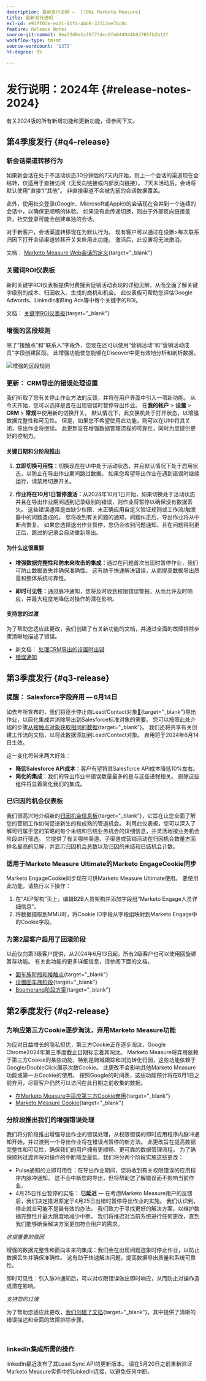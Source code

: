 ```yaml
---
description: 最新发行说明 —  [!DNL Marketo Measure]
title: 最新发行说明
exl-id: e93ff03e-ea21-41f4-abb8-32313ee74c0c
feature: Release Notes
source-git-commit: 9ea72d0e1cf0f754cc8fe844944b93705fb2b12f
workflow-type: tm+mt
source-wordcount: '1375'
ht-degree: 0%

---
```


# 发行说明：2024年 {#release-notes-2024}

有关2024版的所有新增功能和更新功能，请参阅下文。

## 第4季度发行 {#q4-release}

### 新会话渠道转移行为

如果新会话在处于不活动状态30分钟后的7天内开始，则上一个会话的渠道现在会结转，仅适用于直接访问（无反向链接或内部反向链接）。 7天未活动后，会话将默认使用“直接”/“其他”。 非直接渠道不会被先前的会话数据覆盖。

此外，使用社交登录(Google、Microsoft或Apple)的会话现在合并到一个连续的会话中，以确保更顺畅的体验。 如果没有此传递切换，则由于外部反向链接差异，社交登录可能会创建单独的会话。

对于新客户，会话渠道转移现在为默认行为。 现有客户可以通过在设置>每次联系归因下打开会话渠道转移开关来启用此功能。 激活后，此设置将无法撤消。

文档： [Marketo Measure Web会话的定义](https://experienceleague.adobe.com/zh-hans/docs/marketo-measure/using/marketo-measure-tracking/setting-up-tracking/definition-of-marketo-measure-web-sessions){target="_blank"}

### 关键词ROI仪表板

新的关键字ROI仪表板提供付费搜索促销活动表现的详细见解，从而全面了解关键字级别的成本、归因收入、生成的商机和机会。 此仪表板可帮助您评估Google Adwords、LinkedIn和Bing Ads等中每个关键字的ROI。

文档： [关键字ROI仪表板](https://experienceleague.adobe.com/zh-hans/docs/marketo-measure/using/marketo-measure-discover-ui/dashboards/keyword-roi-dashboard){target="_blank"}

### 增强的区段规则

除了“接触点”和“联系人”字段外，您现在还可以使用“营销活动”和“营销活动成员”字段创建区段。 此增强功能使您能够在Discover中更有效地分析和剖析数据。

![增强的区段规则](assets/mm-q4-release-1.png)

### 更新： CRM导出的错误处理设置

我们听取了您有关停止作业方法的反馈，并将在用户界面中引入一项新功能。 从今天开始，您可以选择是否在出现错误时暂停导出作业。 在&#x200B;**我的帐户** > **设置** > **CRM** > **常规**&#x200B;中使用新的切换开关。 默认情况下，此交换机处于打开状态，以增强数据完整性和可见性。 但是，如果您不希望使用此功能，则可以在UI中将其关闭，导出作业将继续。 此更新旨在增强数据管理流程的可靠性，同时为您提供更好的控制力。

#### 关键日期和分阶段推出

1. **立即切换可用性：**&#x200B;切换现在在UI中处于活动状态，并且默认情况下处于启用状态，以防止在导出作业期间跳过数据。 如果您希望导出作业在遇到错误时继续运行，请禁用切换开关。

1. **作业将在10月1日暂停激活：**&#x200B;从2024年10月1日开始，如果切换处于活动状态并且在导出作业期间遇到记录级别的错误，则作业将暂停以确保没有数据丢失。 这些错误通常是由缺少权限、未正确应用自定义验证规则或工作流/触发器中的问题造成的。 您将收到有关问题的通知，问题纠正后，导出作业将从中断点恢复。 如果您选择退出作业暂停，您仍会收到问题通知，且在问题得到更正后，跳过的记录会自动重新导出。

#### 为什么这很重要

* **增强数据完整性和防未来攻击的集成：**&#x200B;通过在问题首次出现时暂停作业，我们可防止数据丢失并确保准确性。 这有助于快速解决错误，从而提高数据导出质量和整体系统可靠性。

* **即时可见性：**&#x200B;通过脉冲通知，您将及时收到权限错误警报，从而允许及时响应，并最大程度地降低对操作的潜在影响。

#### 支持您的过渡

为了帮助您适应此更改，我们创建了有关新功能的文档，并通过全面的故障排除步骤清晰地描述了错误。

* 新文档： [处理CRM导出的设置时出错](/help/configuration-and-setup/marketo-measure-and-salesforce/crm-error-handling.md)
* [错误通知](/help/configuration-and-setup/getting-started-with-marketo-measure/error-notifications.md)

## 第3季度发行 {#q3-release}

<p>

### 提醒： Salesforce字段弃用 — 6月14日

如去年所宣布的，我们将逐步停止向Lead/Contact对象[&#128279;](https://nation.marketo.com/t5/employee-blogs/marketo-measure-salesforce-lead-and-contact-field-deprecation-06/ba-p/350179){target="_blank"}导出作业，以简化集成并消除导出到Salesforce标准对象的需要。 您可以按照此处介绍的步骤[从接触点对象获取相同的数据](/help/release-notes/previous-releases/2023.md#deprecations){target="_blank"}。 我们还将共享有关创建工作流的文档，以将此数据添加到Lead/Contact对象。 弃用将于2024年6月14日生效。

这一变化将带来两大好处：

* **降低Salesforce API成本**：客户有望将其Salesforce API成本降低10%左右。
* **简化的集成**：我们的导出作业中错误数量最多的是与这些进程相关。 删除这些组件将显着简化我们的集成。

### 已归因的机会仪表板

我们很高兴地介绍新的[归因机会信息板](/help/marketo-measure-discover-ui/dashboards/attributed-opportunity-dashboard.md){target="_blank"}，它旨在让您全面了解您的营销工作如何促进新生的和成熟的管道机会。 利用此仪表板，您可以深入了解可归属于您的策略的每个未结和已结业务机会的详细信息，并灵活地按业务机会阶段进行筛选。 它提供了有关哪些渠道、子渠道或营销活动在归因机会数量方面排名最高的见解，并显示归因机会总数以及归因的未结和已结机会计数。

### 适用于Marketo Measure Ultimate的Marketo EngageCookie同步

Marketo EngageCookie同步现在可供Marketo Measure Ultimate使用。 要使用此功能，请执行以下操作：

1. 在“AEP架构”页上，编辑B2B人员架构并添加字段组“Marketo Engage人员详细信息”。
1. 将数据摄取到MMU时，将Cookie ID字段从字段组映射到Marketo Engage中的Cookie字段。

### 为第2层客户启用了回滚阶段

以前仅向第3级客户提供，从2024年6月13日起，所有2级客户也可以使用回旋镖暂存功能。 有关此功能的更多详细信息，请参阅下面的文档。

* [回车族阶段和接触点](/help/advanced-marketo-measure-features/boomerang/boomerang-stages-and-touchpoints.md){target="_blank"}
* [设置回车族阶段](/help/advanced-marketo-measure-features/boomerang/setting-up-boomerang-stages.md){target="_blank"}
* [Boomerang阶段方案](/help/advanced-marketo-measure-features/boomerang/boomerang-stage-scenarios.md){target="_blank"}

<p>

## 第2季度发行 {#q2-release}

<p>

### 为响应第三方Cookie逐步淘汰，弃用Marketo Measure功能

为应对日益增长的隐私担忧，第三方Cookie正在逐步淘汰，Google Chrome2024年第三季度截止日期标志着其淘汰。 Marketo Measure将弃用依赖于第三方Cookie的某些功能，特别是跨域跟踪和浏览转化归因，这些功能依赖于Google/DoubleClick展示次数Cookie。 此更改不会影响其他Marketo Measure功能或第一方Cookie的使用。 按照Google的时间表，这些功能预计将在6月1日之前弃用，尽管客户仍然可以访问在此日期之前收集的数据。

* [在Marketo Measure中适应第三方Cookie弃用](https://nation.marketo.com/t5/employee-blogs/adapting-to-third-party-cookie-deprecation-in-marketo-measure/ba-p/345110){target="_blank"}
* [Marketo Measure Cookie](/help/marketo-measure-tracking/setting-up-tracking/marketo-measure-cookies.md){target="_blank"}

### 分阶段推出我们的增强错误处理

我们将分阶段推出增强导出作业的错误处理，从权限错误的即时应用程序内脉冲通知开始，并过渡到一个导出作业将在错误点暂停的新方法。 此更改旨在提高数据完整性和可见性，确保我们的用户拥有更顺畅、更可靠的数据管理流程。 为了确保顺利过渡并将对操作的中断降至最低，我们将分两个阶段实施这些更改：

* Pulse通知的立即可用性：在导出作业期间，您将收到有关权限错误的应用程序内脉冲通知。 这不会中断您的导出，但将帮助您了解错误而不影响当前作业。
* 4月25日作业暂停的实施： **已延迟** — 在考虑Marketo Measure用户的反馈后，我们决定推迟原定于4月25日出错时暂停导出作业的实施。 我们认识到，停止就业可能不是最有效的办法。 我们致力于寻找更好的解决方案，以维护数据完整性并最大限度地减少中断。 我们将推迟对当前系统进行任何更改，直到我们能够确保解决方案更加符合用户的需求。

_这很重要的原因_

增强的数据完整性和面向未来的集成：我们会在出现问题迹象时停止作业，以防止数据丢失并确保准确性。 这有助于快速解决问题，提高数据导出质量和系统可靠性。

即时可见性：引入脉冲通知后，可以对权限错误做出即时响应，从而防止对操作造成潜在影响。

_支持您的过渡_

为了帮助您适应此更改，[我们创建了文档](/help/configuration-and-setup/getting-started-with-marketo-measure/error-notifications.md){target="_blank"}，其中提供了清晰的错误描述和全面的故障排除步骤。

<br>

### linkedIn集成所需的操作

linkedIn最近发布了其Lead Sync API的更新版本。 请在5月20日之前重新验证Marketo Measure实例中的LinkedIn连接，以避免任何中断。
